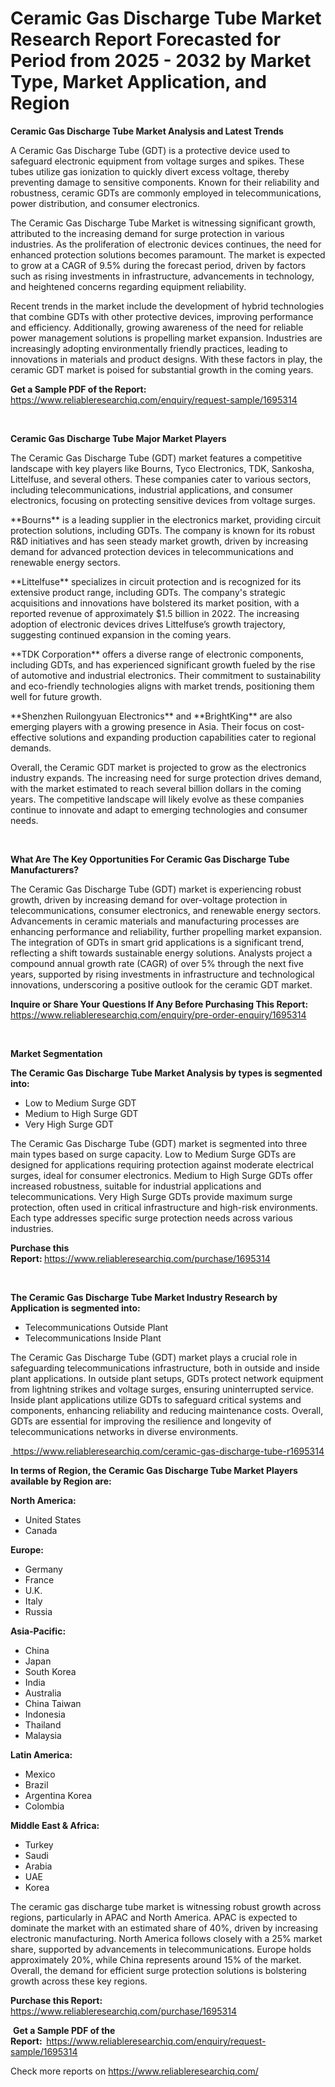 <p><h1>Ceramic Gas Discharge Tube Market Research Report Forecasted for Period from 2025 -  2032 by Market Type, Market Application, and Region</h1></p><p><strong>Ceramic Gas Discharge Tube Market Analysis and Latest Trends</strong></p>
<p><p>A Ceramic Gas Discharge Tube (GDT) is a protective device used to safeguard electronic equipment from voltage surges and spikes. These tubes utilize gas ionization to quickly divert excess voltage, thereby preventing damage to sensitive components. Known for their reliability and robustness, ceramic GDTs are commonly employed in telecommunications, power distribution, and consumer electronics.</p><p>The Ceramic Gas Discharge Tube Market is witnessing significant growth, attributed to the increasing demand for surge protection in various industries. As the proliferation of electronic devices continues, the need for enhanced protection solutions becomes paramount. The market is expected to grow at a CAGR of 9.5% during the forecast period, driven by factors such as rising investments in infrastructure, advancements in technology, and heightened concerns regarding equipment reliability.</p><p>Recent trends in the market include the development of hybrid technologies that combine GDTs with other protective devices, improving performance and efficiency. Additionally, growing awareness of the need for reliable power management solutions is propelling market expansion. Industries are increasingly adopting environmentally friendly practices, leading to innovations in materials and product designs. With these factors in play, the ceramic GDT market is poised for substantial growth in the coming years.</p></p>
<p><strong>Get a Sample PDF of the Report:&nbsp;</strong> <a href="https://www.reliableresearchiq.com/enquiry/request-sample/1695314?utm_campaign=3099&utm_medium=2&utm_source=Github&utm_content=ia&utm_term=06042025&utm_id=ceramic-gas-discharge-tube">https://www.reliableresearchiq.com/enquiry/request-sample/1695314</a></p>
<p>&nbsp;</p>
<p><strong>Ceramic Gas Discharge Tube Major Market Players</strong></p>
<p><p>The Ceramic Gas Discharge Tube (GDT) market features a competitive landscape with key players like Bourns, Tyco Electronics, TDK, Sankosha, Littelfuse, and several others. These companies cater to various sectors, including telecommunications, industrial applications, and consumer electronics, focusing on protecting sensitive devices from voltage surges.</p><p>**Bourns** is a leading supplier in the electronics market, providing circuit protection solutions, including GDTs. The company is known for its robust R&D initiatives and has seen steady market growth, driven by increasing demand for advanced protection devices in telecommunications and renewable energy sectors.</p><p>**Littelfuse** specializes in circuit protection and is recognized for its extensive product range, including GDTs. The company's strategic acquisitions and innovations have bolstered its market position, with a reported revenue of approximately $1.5 billion in 2022. The increasing adoption of electronic devices drives Littelfuse’s growth trajectory, suggesting continued expansion in the coming years.</p><p>**TDK Corporation** offers a diverse range of electronic components, including GDTs, and has experienced significant growth fueled by the rise of automotive and industrial electronics. Their commitment to sustainability and eco-friendly technologies aligns with market trends, positioning them well for future growth.</p><p>**Shenzhen Ruilongyuan Electronics** and **BrightKing** are also emerging players with a growing presence in Asia. Their focus on cost-effective solutions and expanding production capabilities cater to regional demands.</p><p>Overall, the Ceramic GDT market is projected to grow as the electronics industry expands. The increasing need for surge protection drives demand, with the market estimated to reach several billion dollars in the coming years. The competitive landscape will likely evolve as these companies continue to innovate and adapt to emerging technologies and consumer needs.</p></p>
<p>&nbsp;</p>
<p><strong>What Are The Key Opportunities For Ceramic Gas Discharge Tube Manufacturers?</strong></p>
<p><p>The Ceramic Gas Discharge Tube (GDT) market is experiencing robust growth, driven by increasing demand for over-voltage protection in telecommunications, consumer electronics, and renewable energy sectors. Advancements in ceramic materials and manufacturing processes are enhancing performance and reliability, further propelling market expansion. The integration of GDTs in smart grid applications is a significant trend, reflecting a shift towards sustainable energy solutions. Analysts project a compound annual growth rate (CAGR) of over 5% through the next five years, supported by rising investments in infrastructure and technological innovations, underscoring a positive outlook for the ceramic GDT market.</p></p>
<p><strong>Inquire or Share Your Questions If Any Before Purchasing This Report:</strong> <a href="https://www.reliableresearchiq.com/enquiry/pre-order-enquiry/1695314?utm_campaign=3099&utm_medium=2&utm_source=Github&utm_content=ia&utm_term=06042025&utm_id=ceramic-gas-discharge-tube">https://www.reliableresearchiq.com/enquiry/pre-order-enquiry/1695314</a></p>
<p>&nbsp;</p>
<p><strong>Market Segmentation</strong></p>
<p><strong>The Ceramic Gas Discharge Tube Market Analysis by types is segmented into:</strong></p>
<p><ul><li>Low to Medium Surge GDT</li><li>Medium to High Surge GDT</li><li>Very High Surge GDT</li></ul></p>
<p><p>The Ceramic Gas Discharge Tube (GDT) market is segmented into three main types based on surge capacity. Low to Medium Surge GDTs are designed for applications requiring protection against moderate electrical surges, ideal for consumer electronics. Medium to High Surge GDTs offer increased robustness, suitable for industrial applications and telecommunications. Very High Surge GDTs provide maximum surge protection, often used in critical infrastructure and high-risk environments. Each type addresses specific surge protection needs across various industries.</p></p>
<p><strong>Purchase this Report:&nbsp;</strong><a href="https://www.reliableresearchiq.com/purchase/1695314?utm_campaign=3099&utm_medium=2&utm_source=Github&utm_content=ia&utm_term=06042025&utm_id=ceramic-gas-discharge-tube">https://www.reliableresearchiq.com/purchase/1695314</a></p>
<p>&nbsp;</p>
<p><strong>The Ceramic Gas Discharge Tube Market Industry Research by Application is segmented into:</strong></p>
<p><ul><li>Telecommunications Outside Plant</li><li>Telecommunications Inside Plant</li></ul></p>
<p><p>The Ceramic Gas Discharge Tube (GDT) market plays a crucial role in safeguarding telecommunications infrastructure, both in outside and inside plant applications. In outside plant setups, GDTs protect network equipment from lightning strikes and voltage surges, ensuring uninterrupted service. Inside plant applications utilize GDTs to safeguard critical systems and components, enhancing reliability and reducing maintenance costs. Overall, GDTs are essential for improving the resilience and longevity of telecommunications networks in diverse environments.</p></p>
<p><a href="https://www.reliableresearchiq.com/ceramic-gas-discharge-tube-r1695314?utm_campaign=3099&utm_medium=2&utm_source=Github&utm_content=ia&utm_term=06042025&utm_id=ceramic-gas-discharge-tube">&nbsp;https://www.reliableresearchiq.com/ceramic-gas-discharge-tube-r1695314</a></p>
<p><strong>In terms of Region, the Ceramic Gas Discharge Tube Market Players available by Region are:</strong></p>
<p>
    <p> <strong> North America: </strong>
        <ul>
            <li>United States</li>
            <li>Canada</li>
        </ul>
        </p> 
    <p> <strong> Europe: </strong>
        <ul>
            <li>Germany</li>
            <li>France</li>
            <li>U.K.</li>
            <li>Italy</li>
            <li>Russia</li>
        </ul>
        </p> 
    <p> <strong> Asia-Pacific: </strong>
        <ul>
            <li>China</li>
            <li>Japan</li>
            <li>South Korea</li>
            <li>India</li>
            <li>Australia</li>
            <li>China Taiwan</li>
            <li>Indonesia</li>
            <li>Thailand</li>
            <li>Malaysia</li>
        </ul>
        </p> 
    <p> <strong> Latin America: </strong>
        <ul>
            <li>Mexico</li>
            <li>Brazil</li>
            <li>Argentina Korea</li>
            <li>Colombia</li>
        </ul>
        </p> 
    <p> <strong> Middle East & Africa: </strong>
        <ul>
            <li>Turkey</li>
            <li>Saudi</li>
            <li>Arabia</li>
            <li>UAE</li>
            <li>Korea</li>
        </ul>
    </p>
    </p>
<p><p>The ceramic gas discharge tube market is witnessing robust growth across regions, particularly in APAC and North America. APAC is expected to dominate the market with an estimated share of 40%, driven by increasing electronic manufacturing. North America follows closely with a 25% market share, supported by advancements in telecommunications. Europe holds approximately 20%, while China represents around 15% of the market. Overall, the demand for efficient surge protection solutions is bolstering growth across these key regions.</p></p>
<p><strong>Purchase this Report: </strong><a href="https://www.reliableresearchiq.com/purchase/1695314?utm_campaign=3099&utm_medium=2&utm_source=Github&utm_content=ia&utm_term=06042025&utm_id=ceramic-gas-discharge-tube">https://www.reliableresearchiq.com/purchase/1695314</a></p>
<p>&nbsp;<strong>Get a Sample PDF of the Report:&nbsp;&nbsp;</strong><a href="https://www.reliableresearchiq.com/enquiry/request-sample/1695314?utm_campaign=3099&utm_medium=2&utm_source=Github&utm_content=ia&utm_term=06042025&utm_id=ceramic-gas-discharge-tube">https://www.reliableresearchiq.com/enquiry/request-sample/1695314</a></p>
<p><strong></strong></p>
<p>Check more reports on <a href="https://www.reliableresearchiq.com/?utm_campaign=3099&utm_medium=2&utm_source=Github&utm_content=ia&utm_term=06042025&utm_id=ceramic-gas-discharge-tube">https://www.reliableresearchiq.com/</a></p>